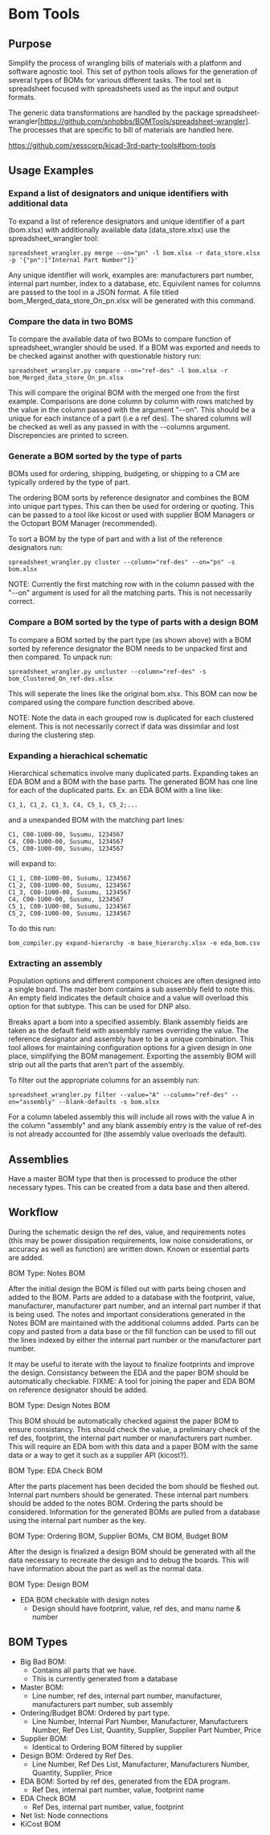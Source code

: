 # Bom Tools
## Purpose
Simplify the process of wrangling bills of materials with a platform and software agnostic tool.
This set of python tools allows for the generation of several types of BOMs for various different tasks.
The tool set is spreadsheet focused with spreadsheets used as the input and output formats.

The generic data transformations are handled by the package spreadsheet-wrangler[https://github.com/snhobbs/BOMTools/spreadsheet-wrangler].
The processes that are specific to bill of materials are handled here.

https://github.com/xesscorp/kicad-3rd-party-tools#bom-tools

## Usage Examples
### Expand a list of designators and unique identifiers with additional data
To expand a list of reference designators and unique identifier of a part (bom.xlsx) with
additionally available data (data_store.xlsx) use the spreadsheet_wrangler tool:
```
spreadsheet_wrangler.py merge --on="pn" -l bom.xlsx -r data_store.xlsx -p '{"pn":["Internal Part Number"]}'
```
Any unique identifier will work, examples are: manufacturers part number, internal part number, index to a database, etc.
Equivilent names for columns are passed to the tool in a JSON format. A file titled bom_Merged_data_store_On_pn.xlsx will be generated with this command.

### Compare the data in two BOMS
To compare the available data of two BOMs to compare function of spreadsheet_wrangler should be used. If a BOM was exported
and needs to be checked against another with questionable history run:
```
spreadsheet_wrangler.py compare --on="ref-des" -l bom.xlsx -r bom_Merged_data_store_On_pn.xlsx
```
This will compare the original BOM with the merged one from the first example. Comparisons are done column by column with rows matched by the value in the column passed with the argument "--on". This should be a unique for each instance of a part (i.e a ref des). 
The shared columns will be checked as well as any passed in with the --columns argument. Discrepencies are printed to screen.

### Generate a BOM sorted by the type of parts
BOMs used for ordering, shipping, budgeting, or shipping to a CM are typically ordered by the type of part.

The ordering BOM sorts by reference designator and combines the BOM into unique part types. This can then be used for ordering or quoting. This can be passed to a tool like kicost or used with supplier BOM Managers or the Octopart BOM Manager (recommended).

To sort a BOM by the type of part and with a list of the reference designators run:
```
spreadsheet_wrangler.py cluster --column="ref-des" --on="pn" -s bom.xlsx
```
NOTE: Currently the first matching row with in the column passed with the "--on" argument is used for all the matching parts. This is not necessarily correct.

### Compare a BOM sorted by the type of parts with a design BOM
To compare a BOM sorted by the part type (as shown above) with a BOM sorted by reference designator the BOM needs to be unpacked first and then compared.
To unpack run:
```
spreadsheet_wrangler.py uncluster --column="ref-des" -s bom_Clustered_On_ref-des.xlsx
```
This will seperate the lines like the original bom.xlsx. This BOM can now be compared using the compare function described above.

NOTE: Note the data in each grouped row is duplicated for each clustered element. This is not necessarily correct if data was dissimilar and lost during the clustering step.

### Expanding a hierachical schematic
Hierarchical schematics involve many duplicated parts. Expanding takes an EDA BOM and a BOM with the base parts. The generated BOM has one line for each of the duplicated parts. Ex. an EDA BOM with a line like: 
```
C1_1, C1_2, C1_3, C4, C5_1, C5_2;...
```
and a unexpanded BOM with the matching part lines:
```
C1, C00-1U00-00, Susumu, 1234567
C4, C00-1U00-00, Susumu, 1234567
C5, C00-1U00-00, Susumu, 1234567
```
will expand to:
```
C1_1, C00-1U00-00, Susumu, 1234567
C1_2, C00-1U00-00, Susumu, 1234567
C1_3, C00-1U00-00, Susumu, 1234567
C4, C00-1U00-00, Susumu, 1234567
C5_1, C00-1U00-00, Susumu, 1234567
C5_2, C00-1U00-00, Susumu, 1234567
```
To do this run:
```
bom_compiler.py expand-hierarchy -m base_hierarchy.xlsx -e eda_bom.csv
```

### Extracting an assembly
Population options and different component choices are often designed into a single board. The master bom
contains a sub assembly field to note this. An empty field indicates the default choice and a value 
will overload this option for that subtype. This can be used for DNP also. 

Breaks apart a bom into a specified assembly. Blank assembly fields are taken as the default field with assembly names overriding the value. The reference designator and assembly have to be a unique combination. This tool allows for maintaining configuration options for a given design in one place, simplifying the BOM management. Exporting the assembly BOM will strip out all the parts that aren't part of the assembly.


To filter out the appropriate columns for an assembly run: 
```
spreadsheet_wrangler.py filter --value="A" --column="ref-des" --on="assembly" --blank-defaults -s bom.xlsx
```
For a column labeled assembly this will include all rows with the value A in the column "assembly" and any blank assembly entry is the value of ref-des is not already accounted for (the assembly value overloads the default).

## Assemblies
Have a master BOM type that then is processed to produce the other necessary types. This can be created from a data base and then altered.

## Workflow
During the schematic design the ref des, value, and requirements notes (this may be power dissipation requirements, low noise considerations, or accuracy as well as function) are written down. Known or essential parts are added. 

BOM Type: Notes BOM

After the initial design the BOM is filled out with parts being chosen and added to the BOM. Parts are added to a database with the footprint, value, 
manufacturer, manufacturer part number, and an internal part number if that is being used. 
The notes and important considerations generated in the Notes BOM are maintained with the additional columns added.
Parts can be copy and pasted from a data base or the fill function can be used to fill out the lines indexed by either the internal part number or the manufacturer part number.

It may be useful to iterate with the layout to finalize footprints and improve the design. Consistancy between the EDA and the paper BOM
should be automatically checkable. FIXME: A tool for joining the paper and EDA BOM on reference designator should be added.


BOM Type: Design Notes BOM

This BOM should be automatically checked against the paper BOM to ensure consistancy. This should check the value,
a preliminary check of the ref des, footprint, the internal part number or manufacturers part number. This will require an
EDA bom with this data and a paper BOM with the same data or a way to get it such as a supplier API (kicost?).

BOM Type: EDA Check BOM

After the parts placement has been decided the bom should be fleshed out. Internal part numbers should be 
generated. These internal part numbers should be added to the notes BOM. Ordering the parts should be considered.
Information for the generated BOMs are pulled from a database using the internal part number as the key.

BOM Type: Ordering BOM, Supplier BOMs, CM BOM, Budget BOM 

After the design is finalized a design BOM should be generated with all the data necessary to recreate the design and to debug the boards.
This will have information about the part as well as the normal data.

BOM Type: Design BOM

- EDA BOM checkable with design notes
  - Design should have footprint, value, ref des, and manu name & number


## BOM Types
- Big Bad BOM:
  - Contains all parts that we have.
  - This is currently generated from a database
- Master BOM:
  - Line number, ref des, internal part number, manufacturer, manufacturers part number, sub assembly
- Ordering/Budget BOM: Ordered by part type.
  - Line Number, Internal Part Number, Manufacturer, Manufacturers Number, Ref Des List, Quantity, Supplier, Supplier Part Number, Price
- Supplier BOM:
  - Identical to Ordering BOM filtered by supplier
- Design BOM: Ordered by Ref Des.
  - Line Number, Ref Des List, Manufacturer, Manufacturers Number, Quantity, Supplier, Price
- EDA BOM: Sorted by ref des, generated from the EDA program.
  - Ref Des, internal part number, value, footprint name
- EDA Check BOM
  - Ref Des, internal part number, value, footprint
- Net list: Node connections
- KiCost BOM

